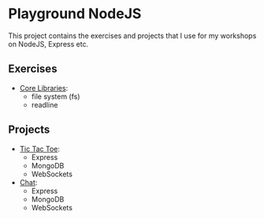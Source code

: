 # Playground NodeJS

This project contains the exercises and projects that I use for my workshops on
NodeJS, Express etc.

## Exercises

- [Core Libraries](./exercises/CORE-Core-Libraries):
  - file system (fs)
  - readline

## Projects

- [Tic Tac Toe](./projects/tic-tac-toe):
  - Express
  - MongoDB
  - WebSockets
- [Chat](./projects/chat):
  - Express
  - MongoDB
  - WebSockets
